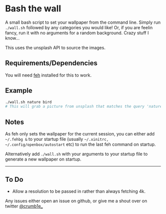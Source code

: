 # Bash the wall

A small bash script to set your wallpaper from the command line. Simply run `./wall.sh` followed by any categories you would like!
Or, if you are feelin fancy, run it with no arguments for a random background. Crazy stuff I know...

This uses the unsplash API to source the images.

## Requirements/Dependencies
You will need [feh](https://github.com/derf/feh) installed for this to work.

## Example

```sh
./wall.sh nature bird
# This will grab a picture from unsplash that matches the query 'nature bird'
```

## Notes

As feh only sets the wallpaper for the current session, you can either add `~/.fehbg &` to your startup file (usually `~/.xinitrc, ~/.config/openbox/autostart` etc) to run the last feh command on startup.

Alternatively add `./wall.sh` with your arguments to your startup file to generate a new wallpaper on startup.

---

## To Do

* Allow a resolution to be passed in rather than always fetching 4k.

Any issues either open an issue on github, or give me a shout over on twitter [@crumb1e_](https://www.twitter.com/crumb1e_)
